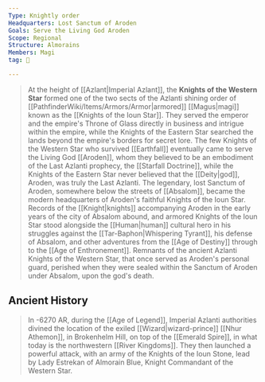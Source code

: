 ```yaml
---
Type: Knightly order
Headquarters: Lost Sanctum of Aroden
Goals: Serve the Living God Aroden
Scope: Regional
Structure: Almorains
Members: Magi
tag: 👥

---
```


> At the height of [[Azlant|Imperial Azlant]], the **Knights of the Western Star** formed one of the two sects of the Azlanti shining order of [[PathfinderWiki/Items/Armors/Armor|armored]] [[Magus|magi]] known as the [[Knights of the Ioun Star]]. They served the emperor and the empire's Throne of Glass directly in business and intrigue within the empire, while the Knights of the Eastern Star searched the lands beyond the empire's borders for secret lore.
> The few Knights of the Western Star who survived [[Earthfall]] eventually came to serve the Living God [[Aroden]], whom they believed to be an embodiment of the Last Azlanti prophecy, the [[Starfall Doctrine]], while the Knights of the Eastern Star never believed that the [[Deity|god]], Aroden, was truly the Last Azlanti.
> The legendary, lost Sanctum of Aroden, somewhere below the streets of [[Absalom]], became the modern headquarters of Aroden's faithful Knights of the Ioun Star.
> Records of the [[Knight|knights]] accompanying Aroden in the early years of the city of Absalom abound, and armored Knights of the Ioun Star stood alongside the [[Human|human]] cultural hero in his struggles against the [[Tar-Baphon|Whispering Tyrant]], his defense of Absalom, and other adventures from the [[Age of Destiny]] through to the [[Age of Enthronement]].
> Remnants of the ancient Azlanti Knights of the Western Star, that once served as Aroden's personal guard, perished when they were sealed within the Sanctum of Aroden under Absalom, upon the god's death.


## Ancient History

> In -6270 AR, during the [[Age of Legend]], Imperial Azlanti authorities divined the location of the exiled [[Wizard|wizard-prince]] [[Nhur Athemon]], in Brokenhelm Hill, on top of the [[Emerald Spire]], in what today is the northwestern [[River Kingdoms]]. They then launched a powerful attack, with an army of the Knights of the Ioun Stone, lead by Lady Estrekan of Almorain Blue, Knight Commandant of the Western Star.







